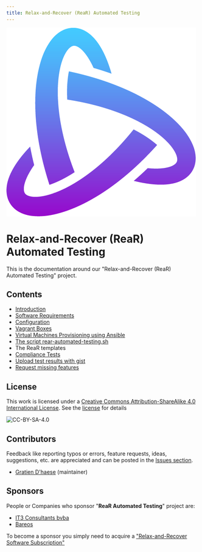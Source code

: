 ```yaml
---
title: Relax-and-Recover (ReaR) Automated Testing
---
```

![alt text][logo]
# Relax-and-Recover (ReaR) Automated Testing

This is the documentation around our "Relax-and-Recover (ReaR) Automated Testing" project.

## Contents

- [Introduction](introduction.md)
- [Software Requirements](software.md)
- [Configuration](configuration.md)
- [Vagrant Boxes](vagrantboxes.md)
- [Virtual Machines Provisioning using Ansible](ansible.md)
- [The script rear-automated-testing.sh](script.md)
- The ReaR templates
- [Compliance Tests](inspec.md)
- [Upload test results with gist](gists.md)
- [Request missing features](sponsoring.md)

## License

This work is licensed under a [Creative Commons Attribution-ShareAlike 4.0 International License](https://creativecommons.org/licenses/by-sa/4.0/). See the [license](LICENSE.txt) for details

![CC-BY-SA-4.0](https://i.creativecommons.org/l/by-sa/4.0/88x31.png)

## Contributors

Feedback like reporting typos or errors, feature requests, ideas, suggestions, etc. are appreciated and can be posted in the [Issues section](https://github.com/gdha/rear-automated-testing/issues).

- [Gratien D'haese](https://github.com/gdha/) (maintainer)

## Sponsors

People or Companies who sponsor "**ReaR Automated Testing**" project are:

- [IT3 Consultants bvba](http://www.it3.be/)
- [Bareos](http://www.bareos.com/en/)

To become a sponsor you simply need to acquire a ["Relax-and-Recover Software Subscription"](http://www.it3.be/rear-support/)

[logo]: https://github.com/gdha/rear-automated-testing/blob/master/docs/images/Interconnect.png "interconnect logo"
